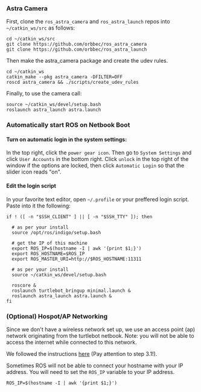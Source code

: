 ### Astra Camera
First, clone the `ros_astra_camera` and `ros_astra_launch` repos into `~/catkin_ws/src` as follows:
```
cd ~/catkin_ws/src
git clone https://github.com/orbbec/ros_astra_camera
git clone https://github.com/orbbec/ros_astra_launch
```
Then make the astra_camera package and create the udev rules.
```
cd ~/catkin_ws
catkin_make --pkg astra_camera -DFILTER=OFF
roscd astra_camera && ./scripts/create_udev_rules
```

Finally, to use the camera call:
```
source ~/catkin_ws/devel/setup.bash
roslaunch astra_launch astra.launch
```

### Automatically start ROS on Netbook Boot

#### Turn on automatic login in the system settings:
In the top right, click the `power gear icon`. Then go to `System Settings` and click `User Accounts` in the bottom right. Click `unlock` in the top right of the window if the options are locked, then click `Automatic Login` so that the slider icon reads "on".

#### Edit the login script
In your favorite text editor, open `~/.profile` or your preffered login script. Paste into it the following:
```{bash}
if ! ([ -n "$SSH_CLIENT" ] || [ -n "$SSH_TTY" ]); then  

  # as per your install
  source /opt/ros/indigo/setup.bash

  # get the IP of this machine
  export ROS_IP=$(hostname -I | awk '{print $1;}')
  export ROS_HOSTNAME=$ROS_IP
  export ROS_MASTER_URI=http://$ROS_HOSTNAME:11311

  # as per your install
  source ~/catkin_ws/devel/setup.bash

  roscore &
  roslaunch turtlebot_bringup minimal.launch &
  roslaunch astra_launch astra.launch &
fi

```


### (Optional) Hospot/AP Networking
Since we don't have a wireless network set up, we use an access point (ap) network originating from the turtlebot netbook. Note: you will not be able to access the internet while connected to this network.

We followed the instructions [here](https://askubuntu.com/questions/180733/how-to-setup-an-access-point-mode-wi-fi-hotspot/180734#180734) (Pay attention to step 3.1!).

Sometimes ROS will not be able to connect your hostname with your IP address. You will need to set the `ROS_IP` variable to your IP address.
```{bash}
ROS_IP=$(hostname -I | awk '{print $1;}')
```
